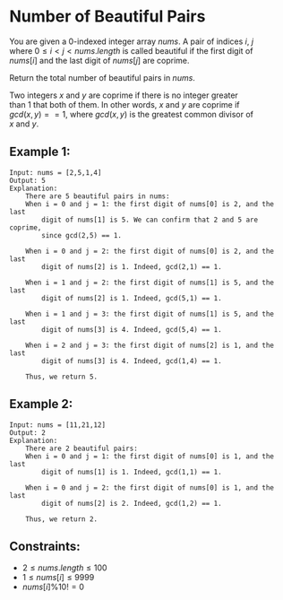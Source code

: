 # Number of Beautiful Pairs

You are given a 0-indexed integer array $nums$. A pair of indices $i$, $j$  
where $0 \le i < j < nums.length$ is called beautiful if the first digit of  
$nums[i]$ and the last digit of $nums[j]$ are coprime.

Return the total number of beautiful pairs in $nums$.

Two integers $x$ and $y$ are coprime if there is no integer greater  
than $1$ that both of them. In other words, $x$ and $y$ are coprime if  
$gcd(x, y) == 1$, where $gcd(x, y)$ is the greatest common divisor of  
$x$ and $y$.

 

## Example 1:

    Input: nums = [2,5,1,4]
    Output: 5
    Explanation: 
        There are 5 beautiful pairs in nums:
        When i = 0 and j = 1: the first digit of nums[0] is 2, and the last 
            digit of nums[1] is 5. We can confirm that 2 and 5 are coprime, 
            since gcd(2,5) == 1.

        When i = 0 and j = 2: the first digit of nums[0] is 2, and the last 
            digit of nums[2] is 1. Indeed, gcd(2,1) == 1.

        When i = 1 and j = 2: the first digit of nums[1] is 5, and the last 
            digit of nums[2] is 1. Indeed, gcd(5,1) == 1.

        When i = 1 and j = 3: the first digit of nums[1] is 5, and the last 
            digit of nums[3] is 4. Indeed, gcd(5,4) == 1.

        When i = 2 and j = 3: the first digit of nums[2] is 1, and the last 
            digit of nums[3] is 4. Indeed, gcd(1,4) == 1.

        Thus, we return 5.

## Example 2:

    Input: nums = [11,21,12]
    Output: 2
    Explanation: 
        There are 2 beautiful pairs:
        When i = 0 and j = 1: the first digit of nums[0] is 1, and the last  
            digit of nums[1] is 1. Indeed, gcd(1,1) == 1.

        When i = 0 and j = 2: the first digit of nums[0] is 1, and the last  
            digit of nums[2] is 2. Indeed, gcd(1,2) == 1.

        Thus, we return 2.
        
        
        
## Constraints:

* $2 \le nums.length \le 100$
* $1 \le nums[i] \le 9999$
* $nums[i] \% 10 != 0$

